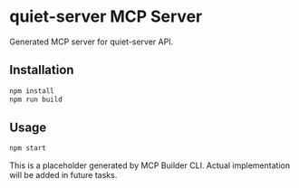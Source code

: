 # quiet-server MCP Server

Generated MCP server for quiet-server API.

## Installation

```bash
npm install
npm run build
```

## Usage

```bash
npm start
```

This is a placeholder generated by MCP Builder CLI.
Actual implementation will be added in future tasks.

